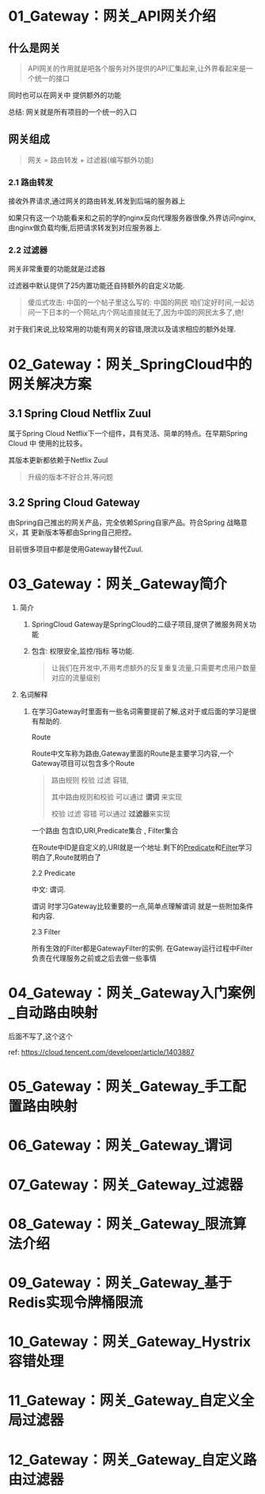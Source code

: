 



# 01_Gateway：网关_API网关介绍



## 什么是网关

> API网关的作用就是吧各个服务对外提供的API汇集起来,让外界看起来是一个统一的接口

同时也可以在网关中 提供额外的功能

总结: 网关就是所有项目的一个统一的入口




## 网关组成

> 网关 =  路由转发 + 过滤器(编写额外功能)

### 2.1 路由转发

接收外界请求,通过网关的路由转发,转发到后端的服务器上

如果只有这一个功能看来和之前的学的nginx反向代理服务器很像,外界访问nginx,由nginx做负载均衡,后把请求转发到对应服务器上.

### 2.2 过滤器

网关非常重要的功能就是过滤器

过滤器中默认提供了25内置功能还自持额外的自定义功能.

> 傻瓜式攻击: 中国的一个帖子里这么写的: 中国的网民 咱们定好时间,一起访问一下日本的一个网站,内个网站直接就无了,因为中国的网民太多了,绝!

对于我们来说,比较常用的功能有网关的容错,限流以及请求相应的额外处理.



# 02_Gateway：网关_SpringCloud中的网关解决方案


## 3.1 Spring Cloud Netflix Zuul
属于Spring Cloud Netflix下一个组件，具有灵活、简单的特点。在早期Spring Cloud 中
使用的比较多。

其版本更新都依赖于Netflix Zuul

> 升级的版本不好合并,等问题

## 3.2 Spring Cloud Gateway

由Spring自己推出的网关产品，完全依赖Spring自家产品。符合Spring 战略意义，其
更新版本等都由Spring自己把控。

目前很多项目中都是使用Gateway替代Zuul.




# 03_Gateway：网关_Gateway简介

1. 简介

   1. SpringCloud Gateway是SpringCloud的二级子项目,提供了微服务网关功能

   2. 包含: 权限安全,监控/指标 等功能.

      > 让我们在开发中,不用考虑额外的反复重复流量,只需要考虑用户数量对应的流量级别

2. 名词解释

   1. 在学习Gateway时里面有一些名词需要提前了解,这对于或后面的学习是很有帮助的.

      Route

      Route中文车称为路由,Gateway里面的Route是主要学习内容,一个Gateway项目可以包含多个Route

      > 路由规则 校验 过滤 容错,
      >
      > 其中路由规则和校验 可以通过 **谓词** 来实现
      >
      > 校验 过滤 容错 可以通过 **过滤器**来实现

      一个路由 包含ID,URI,Predicate集合 , Filter集合

      在Route中ID是自定义的,URI就是一个地址.剩下的[Predicate](https://blog.colemak.cn/springcloud/SpringCloud.html#pridicate%E6%96%AD%E8%A8%80)和[Filter](https://blog.colemak.cn/springcloud/SpringCloud.html#filter%E8%BF%87%E6%BB%A4%E5%99%A8)学习明白了,Route就明白了

      2.2 Predicate

      中文: 谓词.

      谓词 时学习Gateway比较重要的一点,简单点理解谓词 就是一些附加条件和内容.

      2.3 Filter

      所有生效的Filter都是GatewayFilter的实例. 在Gateway运行过程中Filter负责在代理服务之前或之后去做一些事情

      


# 04_Gateway：网关_Gateway入门案例_自动路由映射

后面不写了,这个这个

ref: https://cloud.tencent.com/developer/article/1403887


# 05_Gateway：网关_Gateway_手工配置路由映射




# 06_Gateway：网关_Gateway_谓词




# 07_Gateway：网关_Gateway_过滤器




# 08_Gateway：网关_Gateway_限流算法介绍




# 09_Gateway：网关_Gateway_基于Redis实现令牌桶限流




# 10_Gateway：网关_Gateway_Hystrix容错处理




# 11_Gateway：网关_Gateway_自定义全局过滤器




# 12_Gateway：网关_Gateway_自定义路由过滤器